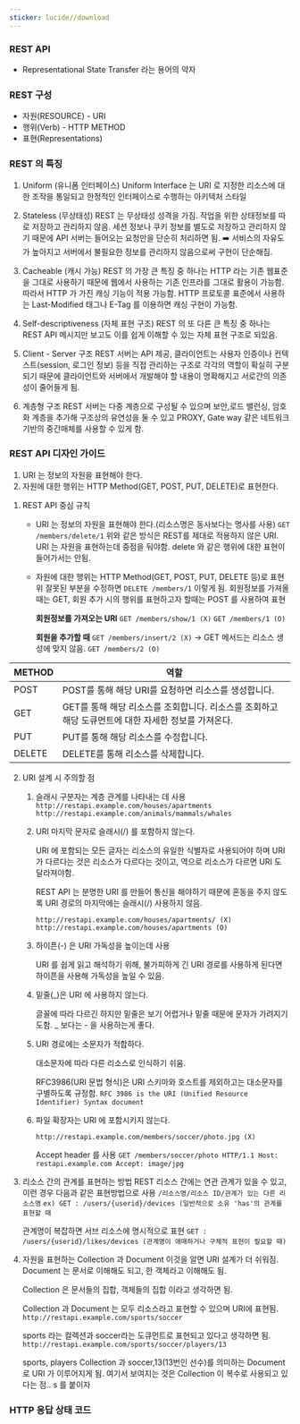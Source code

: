 ```yaml
---
sticker: lucide//download
---
```

### REST API
* Representational State Transfer 라는 용어의 약자

### REST 구성
* 자원(RESOURCE) - URI
* 행위(Verb) - HTTP METHOD
* 표현(Representations)

### REST 의 특징

1) Uniform (유니폼 인터페이스)
	Uniform Interface 는 URI 로 지정한 리소스에 대한 조작을 통일되고 한정적인 인터페이스로 수행하는 아키텍처 스타일
	
2) Stateless (무상태성)
	REST 는 무상태성 성격을 가짐. 작업을 위한 상태정보를 따로 저장하고 관리하지 않음. 세션 정보나 쿠키 정보를 별도로 저장하고 관리하지 않기 때문에 API 서버는 들어오는 요청만을 단순히 처리하면 됨. ➡️ 서비스의 자유도가 높아지고 서버에서 불필요한 정보를 관리하지 않음으로써 구현이 단순해짐.
	
3) Cacheable (캐시 가능)
	REST 의 가장 큰 특징 중 하나는 HTTP 라는 기존 웹표준을 그대로 사용하기 때문에 웹에서 사용하는 기존 인프라를 그대로 활용이 가능함. 따라서 HTTP 가 가진 캐싱 기능이 적용 가능함. HTTP 프로토콜 표준에서 사용하는 Last-Modified 태그나 E-Tag 를 이용하면 캐싱 구현이 가능함.
	
4) Self-descriptiveness (자체 표현 구조)
	REST 의 또 다른 큰 특징 중 하나는 REST API 메시지만 보고도 이를 쉽게 이해할 수 있는 자체 표현 구조로 되있음.
	
5) Client - Server 구조
	REST 서버는 API 제공, 클라이언트는 사용자 인증이나 컨텍스트(session, 로그인 정보) 등을 직접 관리하는 구조로 각각의 역할이 확실히 구분되기 때문에 클라이언트와 서버에서 개발해야 할 내용이 명확해지고 서로간의 의존성이 줄어들게 됨.
	
6) 계층형 구조
	REST 서버는 다중 계층으로 구성될 수 있으며 보안,로드 밸런싱, 암호화 계층을 추가해 구조상의 유연성을 둘 수 있고 PROXY, Gate way 같은 네트워크 기반의 중간매체를 사용할 수 있게 함.


### REST API 디자인 가이드

1. URI 는 정보의 자원을 표현해야 한다.
2. 자원에 대한 행위는 HTTP Method(GET, POST, PUT, DELETE)로 표현한다.

1) REST API 중심 규칙
	* URI 는 정보의 자원을 표현해야 한다.(리소스명은 동사보다는 명사를 사용)
		`GET /members/delete/1`
		위와 같은 방식은 REST를 제대로 적용하지 않은 URI. URI 는 자원을 표현하는데 중점을 둬야함. delete 와 같은 행위에 대한 표현이 들어가서는 안됨.
		
	* 자원에 대한 행위는 HTTP Method(GET, POST, PUT, DELETE 등)로 표현
		위 잘못된 부분을 수정하면
		`DELETE /members/1` 이렇게 됨.
		회원정보를 가져올 때는 GET, 회원 추가 시의 행위를 표현하고자 할때는 POST 를 사용하여 표현
		
		**회원정보를 가져오는 URI**
		`GET /members/show/1 (X)`
		`GET /members/1 (O)` 
		
		**회원을 추가할 때**
		`GET /members/insert/2 (X)` -> GET 메서드는 리소스 생성에 맞지 않음.
		`GET /members/2 (O)`

| METHOD | 역할                                                         |
| ------ | ---------------------------------------------------------- |
| POST   | POST를 통해 해당 URI를 요청하면 리소스를 생성합니다.                          |
| GET    | GET를 통해 해당 리소스를 조회합니다. 리소스를 조회하고 해당 도큐먼트에 대한 자세한 정보를 가져온다. |
| PUT    | PUT를 통해 해당 리소스를 수정합니다.                                     |
| DELETE | DELETE를 통해 리소스를 삭제합니다.                                     |
2) URI 설계 시 주의할 점
	1. 슬래시 구분자는 계층 관계를 나타내는 데 사용
		`http://restapi.example.com/houses/apartments`
		`http://restapi.example.com/animals/mammals/whales`

	2. URI 마지막 문자로 슬래시(/) 를 포함하지 않는다.
	   
		URI 에 포함되는 모든 글자는 리소스의 유일한 식별자로 사용되어야 하며 URI 가 다르다는 것은 리소스가 다르다는 것이고, 역으로 리소스가 다르면 URI 도 달라져야함. 
		
		REST API 는 분명한 URI 를 만들어 통신을 해야하기 때문에 혼동을 주지 않도록 URI 경로의 마지막에는 슬래시(/) 사용하지 않음.
		
		`http://restapi.example.com/houses/apartments/ (X)`
		`http://restapi.example.com/houses/apartments (O)`

	3. 하이픈(-) 은 URI 가독성을 높이는데 사용
		
		URI 를 쉽게 읽고 해석하기 위해, 불가피하게 긴 URI 경로를 사용하게 된다면 하이픈을 사용해 가독성을 높일 수 있음.

	4. 밑줄(\_)은 URI 에 사용하지 않는다.
	   
		글꼴에 따라 다르긴 하지만 밑줄은 보기 어렵거나 밑줄 때문에 문자가 가려지기도함. 
		\_ 보다는 - 을 사용하는게 좋다.
	   
	   
	5. URI 경로에는 소문자가 적합하다.
		
		대소문자에 따라 다른 리소스로 인식하기 쉬움. 
		
		RFC3986(URI 문법 형식)은 URI 스키마와 호스트를 제외하고는 대소문자를 구별하도록 규정함.
		`RFC 3986 is the URI (Unified Resource Identifier) Syntax document`
		
	6. 파일 확장자는 URI 에 포함시키지 않는다.
	   
		`http://restapi.example.com/members/soccer/photo.jpg (X)`
		
		Accept header 를 사용
		`GET /members/soccer/photo HTTP/1.1 Host: restapi.example.com Accept: image/jpg`

3)  리소스 간의 관계를 표현하는 방법
	REST 리소스 간에는 연관 관계가 있을 수 있고, 이런 경우 다음과 같은 표현방법으로 사용
	`/리소스명/리소스 ID/관계가 있는 다른 리소스명`
	`ex) GET : /users/{userid}/devices (일반적으로 소유 'has'의 관계를 표현할 때`
	
	관계명이 복잡하면 서브 리소스에 명시적으로 표현
	`GET : /users/{userid}/likes/devices (관계명이 애매하거나 구체적 표현이 필요할 때)`

4) 자원을 표현하는 Collection 과 Document
	이것을 알면 URI 설계가 더 쉬워짐.
	Document 는 문서로 이해해도 되고, 한 객체라고 이해해도 됨. 
	
	Collection 은 문서들의 집합, 객체들의 집합 이라고 생각하면 됨. 
	
	Collection 과 Document 는 모두 리소스라고 표현할 수 있으며 URI에 표현됨.
	`http://restapi.example.com/sports/soccer`
	
	sports 라는 컬렉션과 soccer라는 도큐먼트로 표현되고 있다고 생각하면 됨.
	`http://restapi.example.com/sports/soccer/players/13`
	
	sports, players Collection 과 soccer,13(13번인 선수)를 의미하는 Document 로 URI 가 이루어지게 됨. 
	여기서 보여지는 것은 Collection 이 복수로 사용되고 있다는 점.. s 를 붙이자

### HTTP 응답 상태 코드
